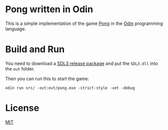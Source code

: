 # Pong written in Odin

This is a simple implementation of the game [Pong](https://en.wikipedia.org/wiki/Pong) in the [Odin](https://odin-lang.org/) programming language.

# Build and Run

You need to download a [SDL3 release package](https://github.com/libsdl-org/SDL/releases) and put the `SDL3.dll` into the `out` folder.

Then you can run this to start the game:

```console
odin run src/ -out:out/pong.exe -strict-style -vet -debug
```


# License

[MIT](./LICENSE.md)
